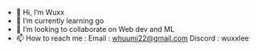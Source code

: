 - 👋 Hi, I’m Wuxx
- 🌱 I’m currently learning go
- 💞️ I’m looking to collaborate on Web dev and ML
- 📫 How to reach me : 
                      Email : whuumi22@gmail.com
                      Discord : wuxxlee
